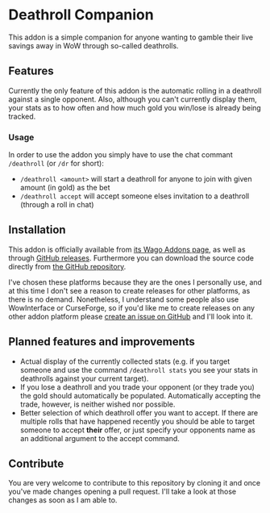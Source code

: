 
# Deathroll Companion

This addon is a simple companion for anyone wanting to gamble their live savings away in WoW through so-called deathrolls.

## Features

Currently the only feature of this addon is the automatic rolling in a deathroll against a single opponent. Also, although you can't currently display them, your stats as to how often and how much gold you win/lose is already being tracked.

### Usage

In order to use the addon you simply have to use the chat commant `/deathroll` (or `/dr` for short):

 - `/deathroll <amount>` will start a deathroll for anyone to join with given amount (in gold) as the bet
 - `/deathroll accept` will accept someone elses invitation to a deathroll (through a roll in chat)

## Installation

This addon is officially available from [its Wago Addons page](https://addons.wago.io/addons/deathrollcompanion), as well as through [GitHub releases](https://github.com/JP1998/DeathrollCompanion/releases). Furthermore you can download the source code directly from [the GitHub repository](https://github.com/JP1998/DeathrollCompanion).

I've chosen these platforms because they are the ones I personally use, and at this time I don't see a reason to create releases for other platforms, as there is no demand. Nonetheless, I understand some people also use WowInterface or CurseForge, so if you'd like me to create releases on any other addon platform please [create an issue on GitHub](https://github.com/JP1998/DeathrollCompanion/issues/new) and I'll look into it.

## Planned features and improvements

 - Actual display of the currently collected stats (e.g. if you target someone and use the command `/deathroll stats` you see your stats in deathrolls against your current target).
 - If you lose a deathroll and you trade your opponent (or they trade you) the gold should automatically be populated. Automatically accepting the trade, however, is neither wished nor possible.
 - Better selection of which deathroll offer you want to accept. If there are multiple rolls that have happened recently you should be able to target someone to accept **their** offer, or just specify your opponents name as an additional argument to the accept command.

## Contribute

You are very welcome to contribute to this repository by cloning it and once you've made changes opening a pull request. I'll take a look at those changes as soon as I am able to.
